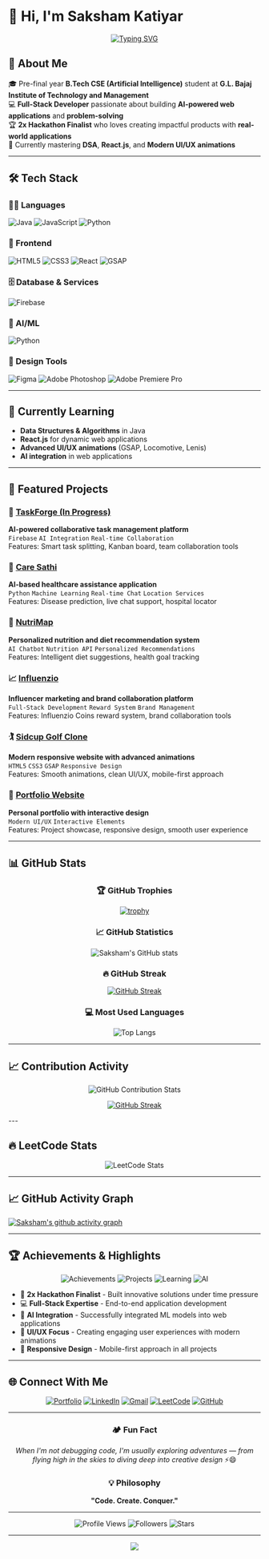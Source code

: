 # 👋 Hi, I'm Saksham Katiyar

<div align="center">

[![Typing SVG](https://readme-typing-svg.herokuapp.com?font=Fira+Code&weight=600&size=28&pause=1000&color=00D8FF&center=true&vCenter=true&width=600&lines=Front-End+Developer;AI+Enthusiast;Problem+Solver;2x+Hackathon+Finalist)](https://git.io/typing-svg)

</div>

## 🚀 About Me
🎓 Pre-final year **B.Tech CSE (Artificial Intelligence)** student at **G.L. Bajaj Institute of Technology and Management**  
💻 **Full-Stack Developer** passionate about building **AI-powered web applications** and **problem-solving**  
🏆 **2x Hackathon Finalist** who loves creating impactful products with **real-world applications**  
🌟 Currently mastering **DSA**, **React.js**, and **Modern UI/UX animations**

---

## 🛠️ Tech Stack

### 👨‍💻 Languages
![Java](https://img.shields.io/badge/Java-ED8B00?style=for-the-badge&logo=openjdk&logoColor=white)
![JavaScript](https://img.shields.io/badge/JavaScript-F7DF1E?style=for-the-badge&logo=javascript&logoColor=black)
![Python](https://img.shields.io/badge/Python-3670A0?style=for-the-badge&logo=python&logoColor=ffdd54)

### 🎨 Frontend
![HTML5](https://img.shields.io/badge/HTML5-E34F26?style=for-the-badge&logo=html5&logoColor=white)
![CSS3](https://img.shields.io/badge/CSS3-1572B6?style=for-the-badge&logo=css3&logoColor=white)
![React](https://img.shields.io/badge/React-20232A?style=for-the-badge&logo=react&logoColor=61DAFB)
![GSAP](https://img.shields.io/badge/GSAP-88CE02?style=for-the-badge&logo=greensock&logoColor=white)

### 🗄️ Database & Services
![Firebase](https://img.shields.io/badge/Firebase-FFCA28?style=for-the-badge&logo=firebase&logoColor=black)

### 🤖 AI/ML
![Python](https://img.shields.io/badge/AI%20with%20Python-3670A0?style=for-the-badge&logo=python&logoColor=ffdd54)

### 🎨 Design Tools
![Figma](https://img.shields.io/badge/Figma-F24E1E?style=for-the-badge&logo=figma&logoColor=white)
![Adobe Photoshop](https://img.shields.io/badge/Adobe%20Photoshop-31A8FF?style=for-the-badge&logo=adobe%20photoshop&logoColor=black)
![Adobe Premiere Pro](https://img.shields.io/badge/Adobe%20Premiere%20Pro-9999FF?style=for-the-badge&logo=adobe%20premiere%20pro&logoColor=black)

---

## 🌱 Currently Learning
- **Data Structures & Algorithms** in Java
- **React.js** for dynamic web applications
- **Advanced UI/UX animations** (GSAP, Locomotive, Lenis)
- **AI integration** in web applications

---

## 🌟 Featured Projects

### 🚀 [TaskForge (In Progress)](https://github.com/katiyar-saksham/projectPulse-in-Progress-)
**AI-powered collaborative task management platform**  
`Firebase` `AI Integration` `Real-time Collaboration`  
Features: Smart task splitting, Kanban board, team collaboration tools

### 🏥 [Care Sathi](https://github.com/katiyar-saksham/CareSathi)
**AI-based healthcare assistance application**  
`Python` `Machine Learning` `Real-time Chat` `Location Services`  
Features: Disease prediction, live chat support, hospital locator

### 🍎 [NutriMap](https://github.com/katiyar-saksham/Nutri-Map)
**Personalized nutrition and diet recommendation system**  
`AI Chatbot` `Nutrition API` `Personalized Recommendations`  
Features: Intelligent diet suggestions, health goal tracking

### 📈 [Influenzio](https://github.com/katiyar-saksham/Influenzio)
**Influencer marketing and brand collaboration platform**  
`Full-Stack Development` `Reward System` `Brand Management`  
Features: Influenzio Coins reward system, brand collaboration tools

### 🏌️ [Sidcup Golf Clone](https://github.com/katiyar-saksham/Sidcup-Golf)
**Modern responsive website with advanced animations**  
`HTML5` `CSS3` `GSAP` `Responsive Design`  
Features: Smooth animations, clean UI/UX, mobile-first approach

### 💼 [Portfolio Website](https://github.com/katiyar-saksham/Portfolio)
**Personal portfolio with interactive design**  
`Modern UI/UX` `Interactive Elements`  
Features: Project showcase, responsive design, smooth user experience

---

## 📊 GitHub Stats

<div align="center">

### 🏆 GitHub Trophies
[![trophy](https://github-profile-trophy.vercel.app/?username=katiyar-saksham&theme=tokyonight&no-frame=false&no-bg=false&margin-w=4)](https://github.com/ryo-ma/github-profile-trophy)

### 📈 GitHub Statistics
![Saksham's GitHub stats](https://github-readme-stats.vercel.app/api?username=katiyar-saksham&show_icons=true&theme=tokyonight&hide_border=true&include_all_commits=true&count_private=true)

### 🔥 GitHub Streak
[![GitHub Streak](https://github-readme-streak-stats.herokuapp.com/?user=katiyar-saksham&theme=tokyonight&hide_border=true)](https://git.io/streak-stats)

### 💻 Most Used Languages
![Top Langs](https://github-readme-stats.vercel.app/api/top-langs/?username=katiyar-saksham&layout=compact&theme=tokyonight&hide_border=true&langs_count=8)

</div>

---

## 📈 Contribution Activity

<div align="center">

![GitHub Contribution Stats](https://github-readme-stats.vercel.app/api?username=katiyar-saksham&show_icons=true&theme=tokyonight&hide_border=true&include_all_commits=true&count_private=true)

[![GitHub Streak](https://streak-stats.demolab.com/?user=katiyar-saksham&theme=tokyonight&hide_border=true)](https://git.io/streak-stats)

</div>
---

## 🔥 LeetCode Stats

<div align="center">

![LeetCode Stats](https://leetcard.jacoblin.cool/katiyar-saksham?theme=chartreuse&font=Karma&ext=heatmap)

</div>

---

## 📈 GitHub Activity Graph

[![Saksham's github activity graph](https://github-readme-activity-graph.vercel.app/graph?username=katiyar-saksham&bg_color=1a1b27&color=628fdb&line=628fdb&point=ff9085&area=true&hide_border=true)](https://github.com/ashutosh00710/github-readme-activity-graph)

---

## 🏆 Achievements & Highlights

<div align="center">

![Achievements](https://img.shields.io/badge/🏆_2x_Hackathon_Finalist-FF6B35?style=for-the-badge&logoColor=white)
![Projects](https://img.shields.io/badge/💻_6+_Projects_Built-4CAF50?style=for-the-badge&logoColor=white)
![Learning](https://img.shields.io/badge/🎯_DSA_Journey-2196F3?style=for-the-badge&logoColor=white)
![AI](https://img.shields.io/badge/🤖_AI_Integration-9C27B0?style=for-the-badge&logoColor=white)

</div>

- 🥈 **2x Hackathon Finalist** - Built innovative solutions under time pressure
- 💻 **Full-Stack Expertise** - End-to-end application development
- 🤖 **AI Integration** - Successfully integrated ML models into web applications
- 🎨 **UI/UX Focus** - Creating engaging user experiences with modern animations
- 📱 **Responsive Design** - Mobile-first approach in all projects

---

## 🌐 Connect With Me

<div align="center">

[![Portfolio](https://img.shields.io/badge/🌐_Portfolio-FF5722?style=for-the-badge&logoColor=white)](http://sakshamkatiyar.vercel.app)
[![LinkedIn](https://img.shields.io/badge/💼_LinkedIn-0077B5?style=for-the-badge&logo=linkedin&logoColor=white)](https://www.linkedin.com/in/katiyar-saksham/)
[![Gmail](https://img.shields.io/badge/📧_Gmail-D14836?style=for-the-badge&logo=gmail&logoColor=white)](mailto:katiyar.saksham2004@gmail.com)
[![LeetCode](https://img.shields.io/badge/🧠_LeetCode-FFA116?style=for-the-badge&logo=leetcode&logoColor=black)](https://leetcode.com/u/katiyar-saksham/)
[![GitHub](https://img.shields.io/badge/💻_GitHub-181717?style=for-the-badge&logo=github&logoColor=white)](https://github.com/katiyar-saksham)

</div>

---

<div align="center">

### 🏕️ Fun Fact
*When I'm not debugging code, I'm usually exploring adventures — from flying high in the skies to diving deep into creative design* ⚡😄

### 💡 Philosophy
**"Code. Create. Conquer."**

---

![Profile Views](https://komarev.com/ghpvc/?username=katiyar-saksham&color=blueviolet&style=for-the-badge)
![Followers](https://img.shields.io/github/followers/katiyar-saksham?color=blue&style=for-the-badge)
![Stars](https://img.shields.io/github/stars/katiyar-saksham?color=yellow&style=for-the-badge)

</div>

---

<div align="center">
  <img src="https://capsule-render.vercel.app/api?type=waving&color=gradient&height=100&section=footer"/>
</div>
